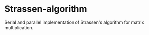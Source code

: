 # Strassen-algorithm
Serial and parallel implementation of Strassen's algorithm for matrix multiplication.
